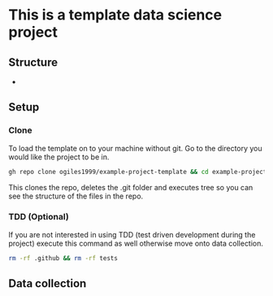 # This is a template data science project
## Structure
-
## Setup
### Clone
To load the template on to your machine without git. Go to the directory you would
like the project to be in.
```bash
gh repo clone ogiles1999/example-project-template && cd example-project-template && rm -rf .git && tree -a
```
This clones the repo, deletes the .git folder and executes tree so you can see the
structure of the files in the repo.

### TDD (Optional)
If you are not interested in using TDD (test driven development during the project)
execute this command as well otherwise move onto data collection.
```bash
rm -rf .github && rm -rf tests
```

## Data collection
